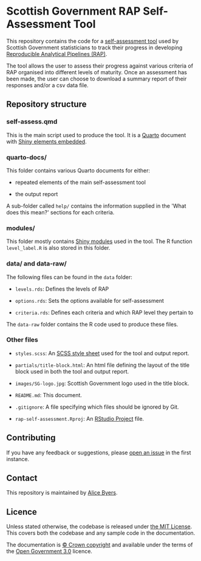 # Scottish Government RAP Self-Assessment Tool

This repository contains the code for a [self-assessment tool](https://scotland.shinyapps.io/sg-rap-self-assessment/) used by Scottish Government statisticians to track their progress in developing [Reproducible Analytical Pipelines (RAP)](https://analysisfunction.civilservice.gov.uk/support/reproducible-analytical-pipelines/).

The tool allows the user to assess their progress against various criteria of RAP organised into different levels of maturity. Once an assessment has been made, the user can choose to download a summary report of their responses and/or a csv data file.


## Repository structure

### self-assess.qmd

This is the main script used to produce the tool. It is a [Quarto](https://quarto.org/) document with [Shiny elements embedded](https://quarto.org/docs/interactive/shiny/).


### quarto-docs/

This folder contains various Quarto documents for either:

* repeated elements of the main self-assessment tool

* the output report

A sub-folder called `help/` contains the information supplied in the 'What does this mean?' sections for each criteria.


### modules/

This folder mostly contains [Shiny modules](https://shiny.posit.co/r/articles/improve/modules/) used in the tool. The R function `level_label.R` is also stored in this folder. 


### data/ and data-raw/

The following files can be found in the `data` folder:

* `levels.rds`: Defines the levels of RAP

* `options.rds`: Sets the options available for self-assessment

* `criteria.rds`: Defines each criteria and which RAP level they pertain to

The `data-raw` folder contains the R code used to produce these files.


### Other files

* `styles.scss`: An [SCSS style sheet](https://sass-lang.com/documentation/syntax/#scss) used for the tool and output report.

* `partials/title-block.html`: An html file defining the layout of the title block used in both the tool and output report.

* `images/SG-logo.jpg`: Scottish Government logo used in the title block.

* `README.md`: This document.

* `.gitignore`: A file specifying which files should be ignored by Git.

* `rap-self-assessment.Rproj`: An [RStudio Project](https://support.posit.co/hc/en-us/articles/200526207-Using-RStudio-Projects) file.


## Contributing

If you have any feedback or suggestions, please [open an issue](https://github.com/ScotGovAnalysis/rap-self-assessment/issues) in the first instance.


## Contact

This repository is maintained by [Alice Byers](mailto:alice.byers@gov.scot).


## Licence

Unless stated otherwise, the codebase is released under [the MIT License](LICENCE.md). This covers both the codebase and any sample code in the documentation.

The documentation is [© Crown copyright](http://www.nationalarchives.gov.uk/information-management/re-using-public-sector-information/uk-government-licensing-framework/crown-copyright/) and available under the terms
of the [Open Government 3.0](http://www.nationalarchives.gov.uk/doc/open-government-licence/version/3/) licence.